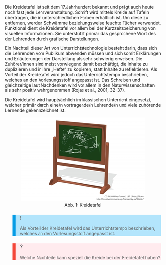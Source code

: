 Die Kreidetafel ist seit dem 17.Jahrhundert bekannt und prägt auch heute noch fast jede Lehrveranstaltung. Schrift wird mittels Kreide auf Tafeln übertragen, die in unterschiedlichen Farben erhältlich ist. Um diese zu entfernen, werden Schwämme beziehungsweise feuchte Tücher verwendet. Funktional dient die Kreidetafel vor allem bei der Kurzzeitspeicherung von visuellen Informationen. Sie unterstützt primär das gesprochene Wort des der Lehrenden durch grafische Darstellungen.

Ein Nachteil dieser Art von Unterrichtstechnologie besteht darin, dass sich die Lehrenden vom Publikum abwenden müssen und sich somit Erklärungen und Erläuterungen der Darstellung als sehr schwierig erweisen. Die Zuhörer/innen sind meist vorwiegend damit beschäftigt, die Inhalte zu duplizieren und in ihre „Hefte“ zu kopieren, statt Inhalte zu reflektieren. Als Vorteil der Kreidetafel wird jedoch das Unterrichtstempo beschrieben, welches an den Vorlesungsstoff angepasst ist. Das Schreiben und gleichzeitige laut Nachdenken wird vor allem in den Naturwissenschaften als sehr positiv wahrgenommen (Rojas et al., 2001, 32-37).

Die Kreidetafel wird hauptsächlich im klassischen Unterricht eingesetzt, welcher primär durch eine/n vortragende/n Lehrende/n und viele zuhörende Lernende gekennzeichnet ist.

<center><figure>
  <img src="img/1_Kreidetafel.jpg" alt="Abb. 1: Kreidetafel">
  <figcaption>Abb. 1: Kreidetafel</figcaption>
</figure></center>


<blockquote style="background: #B3E5FC; border-left: 10px solid #039BE5">

### !

Als Vorteil der Kreidetafel wird das Unterrichtstempo beschrieben, welches an den Vorlesungsstoff angepasst ist.

</blockquote>

<blockquote style="background: #FFEBEE; border-left: 10px solid #F44336">

### ?

Welche Nachteile kann speziell die Kreide bei der Kreidetafel haben?

</blockquote>
